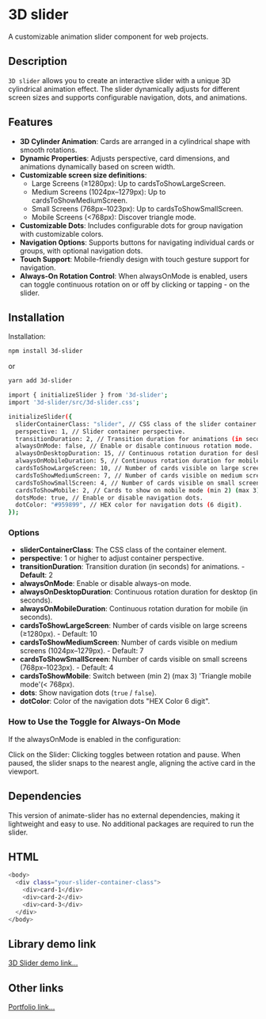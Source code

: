 # 3D slider

A customizable animation slider component for web projects.

## Description

`3D slider` allows you to create an interactive slider with a unique 3D cylindrical animation effect. The slider dynamically adjusts for different screen sizes and supports configurable navigation, dots, and animations.

## Features

- **3D Cylinder Animation**: Cards are arranged in a cylindrical shape with smooth rotations.
- **Dynamic Properties**: Adjusts perspective, card dimensions, and animations dynamically based on screen width.
- **Customizable screen size definitions**:
  - Large Screens (≥1280px): Up to cardsToShowLargeScreen.
  - Medium Screens (1024px–1279px): Up to cardsToShowMediumScreen.
  - Small Screens (768px–1023px): Up to cardsToShowSmallScreen.
  - Mobile Screens (<768px): Discover triangle mode.
- **Customizable Dots**: Includes configurable dots for group navigation with customizable colors.
- **Navigation Options**: Supports buttons for navigating individual cards or groups, with optional navigation dots.
- **Touch Support**: Mobile-friendly design with touch gesture support for navigation.
- **Always-On Rotation Control**: When alwaysOnMode is enabled, users can toggle continuous rotation on or off by clicking or tapping - on the slider.

## Installation

Installation:

```bash
npm install 3d-slider
```

or

```bash
yarn add 3d-slider
```

```bash
import { initializeSlider } from '3d-slider';
import '3d-slider/src/3d-slider.css';
```
```bash
initializeSlider({
  sliderContainerClass: "slider", // CSS class of the slider container.
  perspective: 1, // Slider container perspective.
  transitionDuration: 2, // Transition duration for animations (in seconds) - Default: 2
  alwaysOnMode: false, // Enable or disable continuous rotation mode.
  alwaysOnDesktopDuration: 15, // Continuous rotation duration for desktop (in seconds) - Recommend: 15
  alwaysOnMobileDuration: 5, // Continuous rotation duration for mobile (in seconds) - Recommend: 5
  cardsToShowLargeScreen: 10, // Number of cards visible on large screens (≥1280px) - Default: 10
  cardsToShowMediumScreen: 7, // Number of cards visible on medium screens (1024px–1279px) - Default: 7
  cardsToShowSmallScreen: 4, // Number of cards visible on small screens (768px–1023px) - Default: 4
  cardsToShowMobile: 2, // Cards to show on mobile mode (min 2) (max 3) 'Triangle mode' (<768px) - Default: 2
  dotsMode: true, // Enable or disable navigation dots.
  dotColor: "#959899", // HEX color for navigation dots (6 digit).
});

```

### Options

- **sliderContainerClass**: The CSS class of the container element.
- **perspective**: 1 or higher to adjust container perspective.
- **transitionDuration**: Transition duration (in seconds) for animations. - **Default**: 2
- **alwaysOnMode**: Enable or disable always-on mode.
- **alwaysOnDesktopDuration**: Continuous rotation duration for desktop (in seconds).
- **alwaysOnMobileDuration**: Continuous rotation duration for mobile (in seconds).
- **cardsToShowLargeScreen**: Number of cards visible on large screens (≥1280px). - Default: 10
- **cardsToShowMediumScreen**: Number of cards visible on medium screens (1024px–1279px). - Default: 7
- **cardsToShowSmallScreen**: Number of cards visible on small screens (768px–1023px). - Default: 4
- **cardsToShowMobile**: Switch between (min 2) (max 3) 'Triangle mobile mode'(< 768px).
- **dots**: Show navigation dots (`true` / `false`).
- **dotColor**: Color of the navigation dots "HEX Color 6 digit".

### How to Use the Toggle for Always-On Mode

If the alwaysOnMode is enabled in the configuration:

Click on the Slider:
Clicking toggles between rotation and pause.
When paused, the slider snaps to the nearest angle, aligning the active card in the viewport.

## Dependencies

This version of animate-slider has no external dependencies, making it lightweight and easy to use. No additional packages are required to run the slider.

## HTML

```bash
<body>
  <div class="your-slider-container-class">
    <div>card-1</div>
    <div>card-2</div>
    <div>card-3</div>
  </div>
</body>
```

## Library demo link

[3D Slider demo link...](https://luayabbas1981.github.io/3d-slider-demo/)

## Other links

[Portfolio link...](https://luayabbas1981.github.io/portfolio-last/)
